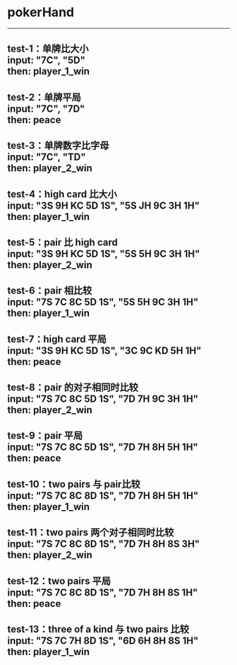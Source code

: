 # pokerHand
-------------------
test-1：单牌比大小  
  input: "7C", "5D"  
  then: player_1_win  
-------------------
test-2：单牌平局  
  input: "7C", "7D"  
  then: peace  
-------------------
test-3：单牌数字比字母  
  input: "7C", "TD"  
  then: player_2_win  
-------------------
test-4：high card 比大小  
  input: "3S 9H KC 5D 1S", "5S JH 9C 3H 1H"  
  then: player_1_win  
-------------------
test-5：pair 比 high card  
  input: "3S 9H KC 5D 1S", "5S 5H 9C 3H 1H"  
  then: player_2_win  
-------------------
test-6：pair 相比较  
  input: "7S 7C 8C 5D 1S", "5S 5H 9C 3H 1H"  
  then: player_1_win  
-------------------
test-7：high card 平局  
  input: "3S 9H KC 5D 1S", "3C 9C KD 5H 1H"  
  then: peace  
-------------------
test-8：pair 的对子相同时比较  
  input: "7S 7C 8C 5D 1S", "7D 7H 9C 3H 1H"  
  then:  player_2_win  
-------------------
test-9：pair 平局  
  input: "7S 7C 8C 5D 1S", "7D 7H 8H 5H 1H"  
  then:  peace  
-------------------
test-10：two pairs 与 pair比较  
  input: "7S 7C 8C 8D 1S", "7D 7H 8H 5H 1H"  
  then:  player_1_win  
-------------------
test-11：two pairs 两个对子相同时比较  
  input: "7S 7C 8C 8D 1S", "7D 7H 8H 8S 3H"  
  then:  player_2_win  
-------------------
test-12：two pairs 平局  
  input: "7S 7C 8C 8D 1S", "7D 7H 8H 8S 1H"  
  then:  peace  
-------------------
test-13：three of a kind 与 two pairs 比较  
  input: "7S 7C 7H 8D 1S", "6D 6H 8H 8S 1H"  
  then:  player_1_win  
-------------------
